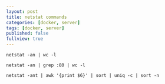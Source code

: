 ```yaml
---
layout: post
title: netstat commands
categories: [docker, server]
tags: [docker, server]
published: false
fullview: true
---
```


`netstat -an | wc -l`

`netstat -an | grep :80 | wc -l`

`netstat -ant | awk '{print $6}' | sort | uniq -c | sort -n`
